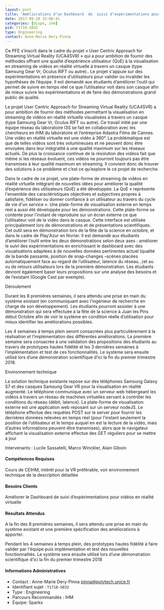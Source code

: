 ```yaml
---
layout: post
title: "Améliorations d’un Dashboard  de  suivi d’expérimentations pour vidéos en réalité virtuelle"
date: 2017-09-20 15:08:41
categories: [dispo, ihm]
pid: Y1718-S032
type: Engineering
contact: Anne-Marie Dery-Pinna
---
```

       
Ce PFE s’inscrit dans le cadre du projet  « User Centric Approach for Streaming Virtual Reality (UCA4SVR) » qui a pour ambition de fournir des méthodes offrant une qualité d’expérience utilisateur (QoE) à la visualisation en streaming de vidéos en réalité virtuelle à travers un casque (type Samsung Gear Vr, Oculus RIFT ou autre).. Le projet s'appuie sur des expérimentations en présence d’utilisateurs pour valider ou invalider les hypothèses de l’équipe.  Il est demandé aux étudiants d’améliorer l’outil  qui permet de suivre en temps réel ce que l’utilisateur voit dans son casque afin de mieux suivre les expérimentations et de faire des démonstrations grand public de qualité.

Le projet User Centric Approach for Streaming Virtual Reality (UCA4SVR) a pour ambition de fournir  des méthodes permettant la visualisation en streaming de vidéos en réalité virtuelle visualisées à travers un casque (type Samsung Gear Vr, Oculus RIFT ou autre). Ce travail initié par une équipe réseau du laboratoire I3S se fait en collaboration avec les chercheurs en IHM du laboratoire et  l’entreprise Adastra Films de Cannes. 
Une vidéo en réalité virtuelle est une vidéo à 360°. La problématique est que de telles vidéos sont très volumineuses et ne peuvent donc être envoyées dans leur intégralité à une qualité maximum sur les réseaux actuels. De plus la croissance continue de la résolution des vidéos fait que même si les réseaux évoluent, ces vidéos ne pourront toujours pas être transmises à leur qualité maximum en streaming. Il convient donc de trouver des solutions à ce problème et c’est ce qu’explore le ce projet de recherche.

Dans le cadre de ce projet, une plate-forme de streaming de vidéos en réalité virtuelle intégrant de nouvelles idées pour améliorer la qualité d’expérience des utilisateurs (QoE) a été développée. La QoE «  représente l'ensemble des caractéristiques objectives et subjectives propres à satisfaire, fidéliser ou donner confiance à un utilisateur au travers du cycle de vie d'un service ». Une plate-forme de visualisation externe en temps réel a aussi été développée pour les démonstrations. Cette plate-forme se contente pour l’instant de reproduire sur un écran externe ce que l’utilisateur voit de la vidéo dans le casque. Cette interface est utilisée principalement lors de démonstrations et de présentations scientifiques. Cet outil sera en démonstration lors de la fête de la science en octobre, et dans le cadre de Play'Azur en février. Il est demandé aux étudiants d’améliorer l’outil entre les deux démonstrations selon deux axes : améliorer le suivi des expérimentations en enrichissant le dashboard avec des visualisations adaptées à de nouvelles données pertinentes actuel (qualité de la bande passante, position de snap-changes –scènes placées automatiquement face au regard de l’utilisateur, latence du réseau…)et au vu de retours utilisateurs lors de la première démonstration. Les étudiants devront également baser leurs propositions sur une analyse des besoins et de l’existant  (Google Cast par exemple).

Déroulement

Durant les 8 premières semaines, il sera attendu une prise en main du  système existant (en communiquant avec l’ingénieur de recherche en charge de son développement).  Les étudiants pourront assister à une démonstration qui sera effectuée à la fête de la science à Juan les Pins début Octobre afin de voir le système en condition réelle d’utilisation pour mieux identifier les  améliorations possibles. 

Les 4 semaines à temps plein seront consacrées plus particulièrement à la réalisation et l’implémentation des différentes améliorations. La première semaine sera consacrée à une validation des propositions des étudiants au travers de prototypes hautes fidélité et les 3 dernières semaines à l’implémentation et test de ces fonctionnalités. Le système sera ensuite utilisé lors d’une démonstration scientifique d’ici la fin du premier trimestre 2018. 


Environnement technique

La solution technique existante repose sur des téléphones Samsung Galaxy S7 et des casques Samsung Gear VR pour la visualisation en réalité augmenté. Le téléphone communique avec un serveur web hébergeant les vidéos à travers un réseau de machines virtuelles servant à contrôler les conditions du réseau (débit, latence). La plate-forme de visualisation externe est une application web reposant sur un serveur nodeJS. Le téléphone effectue des requêtes POST sur le server pour fournir les dernières données relevées en temps réel (pour l’instant seulement la position de l’utilisateur et le temps auquel en est la lecture de la vidéo, mais d’autres informations peuvent-être transmises), alors que le navigateur affichant la visualisation externe effectue des GET réguliers pour se mettre à jour

Intervenants : Lucile Sassatelli, Marco Winckler, Alain Giboin


#### Compétences Requises
Cours de CEIHM,  intérêt pour la VR préférable, voir  environnement technique de la description détaillée


#### Besoins Clients
Améliorer le  Dashboard  de  suivi d’expérimentations pour vidéos en réalité virtuelle

#### Résultats Attendus
A la fin des 8 premières semaines, il sera attendu une prise en main du  système existant et une première spécification des  améliorations à apporter. 

Pendant les 4 semaines à temps plein, des prototypes hautes fidélité à faire valider par l'équipe puis  implémentation et test des nouvelles fonctionnalités. Le système sera ensuite utilisé lors d’une démonstration scientifique d’ici la fin du premier trimestre 2018

     

#### Informations Administratives
  * Contact : Anne-Marie Dery-Pinna <pinna@polytech.unice.fr>
  * Identifiant sujet : `Y1718-S032`
  * Type : Engineering
  * Parcours Recommandés : IHM
  * Équipe: Sparks
     